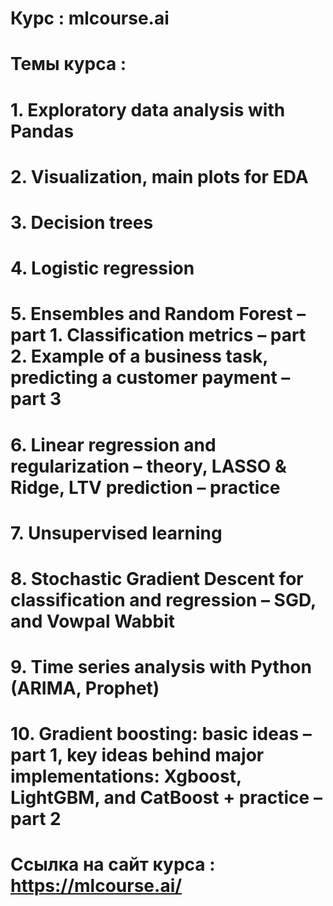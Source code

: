 # Курс : mlcourse.ai
# Темы курса :
# 1. Exploratory data analysis with Pandas
# 2. Visualization, main plots for EDA
# 3. Decision trees
# 4. Logistic regression 
# 5. Ensembles and Random Forest – part 1. Classification metrics – part 2. Example of a business task, predicting a customer payment – part 3
# 6. Linear regression and regularization – theory, LASSO & Ridge, LTV prediction – practice
# 7. Unsupervised learning
# 8. Stochastic Gradient Descent for classification and regression – SGD, and Vowpal Wabbit
# 9. Time series analysis with Python (ARIMA, Prophet) 
# 10. Gradient boosting: basic ideas – part 1, key ideas behind major implementations: Xgboost, LightGBM, and CatBoost + practice – part 2
# Ссылка на сайт курса : https://mlcourse.ai/
